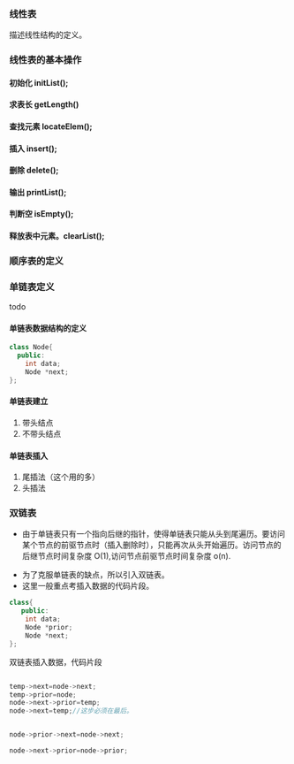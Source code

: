 <!--
 * @Author: zhangkangbin
 * @Date: 2022-10-03 10:31:56
 * @LastEditTime: 2022-10-05 17:01:08
 * @FilePath: \C_Study\chapter2_linear_list\2Linear.md
 * 
-->

### 线性表
描述线性结构的定义。


### 线性表的基本操作

#### 初始化 initList();
#### 求表长 getLength()
#### 查找元素 locateElem();
#### 插入 insert();
#### 删除 delete();
#### 输出 printList();
#### 判断空 isEmpty();
#### 释放表中元素。clearList();


### 顺序表的定义




### 单链表定义

todo

#### 单链表数据结构的定义

```C++
class Node{
  public:
    int data;
    Node *next;
};
```

#### 单链表建立
1. 带头结点
2. 不带头结点

#### 单链表插入
1. 尾插法（这个用的多）
2. 头插法



### 双链表
+ 由于单链表只有一个指向后继的指针，使得单链表只能从头到尾遍历。要访问某个节点的前驱节点时（插入删除时），只能再次从头开始遍历。访问节点的后继节点时间复杂度 O(1),访问节点前驱节点时间复杂度 o(n).

- 为了克服单链表的缺点，所以引入双链表。
- 这里一般重点考插入数据的代码片段。

```C++
class{
   public:
    int data;
    Node *prior;
    Node *next;
};

```

双链表插入数据，代码片段

```C++

temp->next=node->next;
temp->prior=node;
node->next->prior=temp;
node->next=temp;//这步必须在最后。


```

```C++

node->prior->next=node->next;

node->next->prior=node->prior;


```

